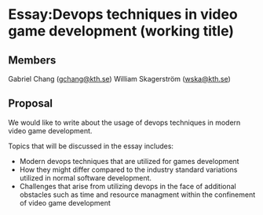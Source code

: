 # Essay:Devops techniques in video game development (working title)

## Members
Gabriel Chang (gchang@kth.se)
William Skagerström (wska@kth.se)

## Proposal
We would like to write about the usage of devops techniques in modern video game development. 

Topics that will be discussed in the essay includes:
* Modern devops techniques that are utilized for games development
* How they might differ compared to the industry standard variations utilized in normal software development.
* Challenges that arise from utilizing devops in the face of additional obstacles such as time and resource managment within the confinement of video game development

